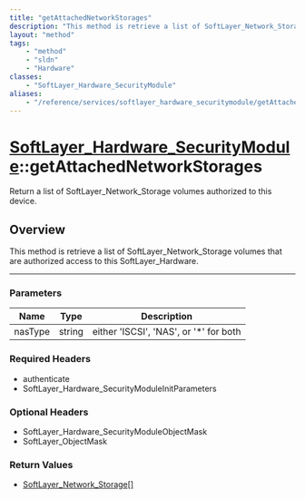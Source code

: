 ```yaml
---
title: "getAttachedNetworkStorages"
description: "This method is retrieve a list of SoftLayer_Network_Storage volumes that are authorized access to this SoftLayer_Hardwar... "
layout: "method"
tags:
    - "method"
    - "sldn"
    - "Hardware"
classes:
    - "SoftLayer_Hardware_SecurityModule"
aliases:
    - "/reference/services/softlayer_hardware_securitymodule/getAttachedNetworkStorages"
---
```

# [SoftLayer_Hardware_SecurityModule](/reference/services/SoftLayer_Hardware_SecurityModule)::getAttachedNetworkStorages

Return a list of SoftLayer_Network_Storage volumes authorized to this device. 


## Overview 
This method is retrieve a list of SoftLayer_Network_Storage volumes that are authorized access to this SoftLayer_Hardware. 

-----

### Parameters 
|Name | Type | Description |
| --- | --- | --- |
|nasType| string| either 'ISCSI', 'NAS', or '*' for both|


### Required Headers
* authenticate
* SoftLayer_Hardware_SecurityModuleInitParameters


### Optional Headers
* SoftLayer_Hardware_SecurityModuleObjectMask
* SoftLayer_ObjectMask

### Return Values
* <a href='/reference/datatypes/SoftLayer_Network_Storage'>SoftLayer_Network_Storage[] </a>




